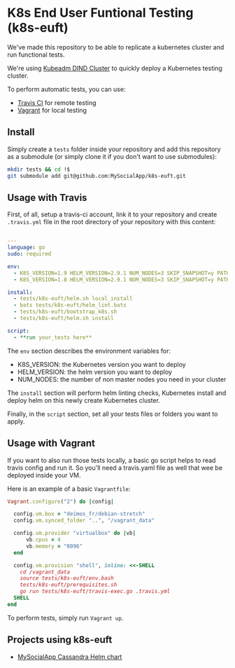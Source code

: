 # K8s End User Funtional Testing (k8s-euft)

We've made this repository to be able to replicate a kubernetes cluster and run functional tests.

We're using [Kubeadm DIND Cluster](https://github.com/kubernetes-sigs/kubeadm-dind-cluster) to quickly deploy a Kubernetes testing cluster.

To perform automatic tests, you can use:
* [Travis CI](https://travis-ci.org/) for remote testing
* [Vagrant](https://www.vagrantup.com/) for local testing

## Install

Simply create a `tests` folder inside your repository and add this repository as a submodule (or simply clone it if you don't want to use submodules):

```bash
mkdir tests && cd !$
git submodule add git@github.com:MySocialApp/k8s-euft.git
```

## Usage with Travis

First, of all, setup a travis-ci account, link it to your repository and create `.travis.yml` file in the root directory of your repository with this content:

```yaml

---
language: go
sudo: required

env:
  - K8S_VERSION=1.9 HELM_VERSION=2.9.1 NUM_NODES=3 SKIP_SNAPSHOT=y PATH="$HOME/.kubeadm-dind-cluster:/tmp/linux-amd64:$PATH"
  - K8S_VERSION=1.8 HELM_VERSION=2.9.1 NUM_NODES=3 SKIP_SNAPSHOT=y PATH="$HOME/.kubeadm-dind-cluster:/tmp/linux-amd64:$PATH"

install:
  - tests/k8s-euft/helm.sh local_install
  - bats tests/k8s-euft/helm_lint.bats
  - tests/k8s-euft/bootstrap_k8s.sh
  - tests/k8s-euft/helm.sh install

script:
  - **run your_tests here**
```

The `env` section describes the environment variables for:
* K8S_VERSION: the Kubernetes version you want to deploy
* HELM_VERSION: the helm version you want to deploy
* NUM_NODES: the number of non master nodes you need in your cluster

The `install` section will perform helm linting checks, Kubernetes install and deploy helm on this newly create Kubernetes cluster.

Finally, in the `script` section, set all your tests files or folders you want to apply. 

## Usage with Vagrant

If you want to also run those tests locally, a basic go script helps to read travis config and run it. So you'll need a travis.yaml file as well that wee be deployed inside your VM.

Here is an example of a basic `Vagrantfile`:

```ruby
Vagrant.configure("2") do |config|

  config.vm.box = "deimos_fr/debian-stretch"
  config.vm.synced_folder "..", "/vagrant_data"

  config.vm.provider "virtualbox" do |vb|
      vb.cpus = 4
      vb.memory = "8096"
  end

  config.vm.provision "shell", inline: <<-SHELL
    cd /vagrant_data
    source tests/k8s-euft/env.bash
    tests/k8s-euft/prerequisites.sh
    go run tests/k8s-euft/travis-exec.go .travis.yml
  SHELL
end
```
To perform tests, simply run `Vagrant up`.

## Projects using k8s-euft
* [MySocialApp Cassandra Helm chart](https://github.com/MySocialApp/kubernetes-helm-chart-cassandra)
